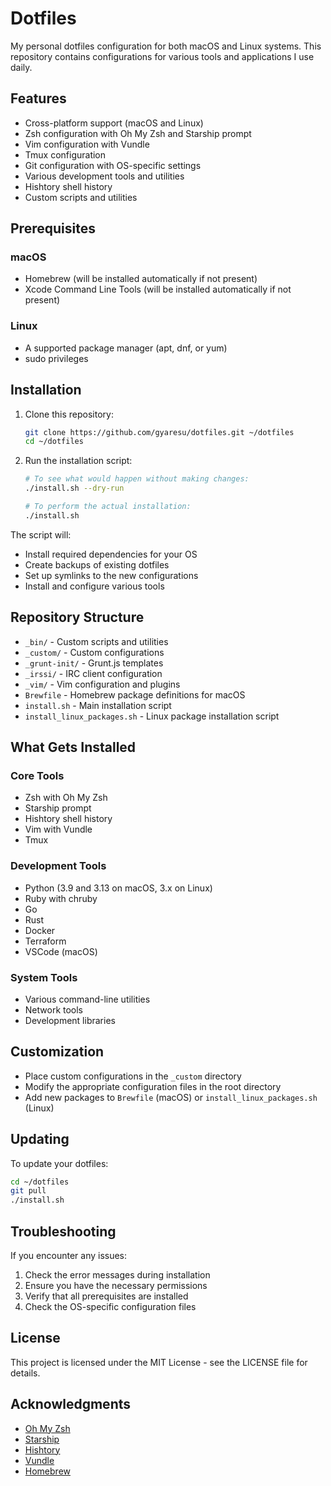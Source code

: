 # Dotfiles

My personal dotfiles configuration for both macOS and Linux systems. This repository contains configurations for various tools and applications I use daily.

## Features

- Cross-platform support (macOS and Linux)
- Zsh configuration with Oh My Zsh and Starship prompt
- Vim configuration with Vundle
- Tmux configuration
- Git configuration with OS-specific settings
- Various development tools and utilities
- Hishtory shell history
- Custom scripts and utilities

## Prerequisites

### macOS
- Homebrew (will be installed automatically if not present)
- Xcode Command Line Tools (will be installed automatically if not present)

### Linux
- A supported package manager (apt, dnf, or yum)
- sudo privileges

## Installation

1. Clone this repository:
   ```bash
   git clone https://github.com/gyaresu/dotfiles.git ~/dotfiles
   cd ~/dotfiles
   ```

2. Run the installation script:
   ```bash
   # To see what would happen without making changes:
   ./install.sh --dry-run
   
   # To perform the actual installation:
   ./install.sh
   ```

The script will:
- Install required dependencies for your OS
- Create backups of existing dotfiles
- Set up symlinks to the new configurations
- Install and configure various tools

## Repository Structure

- `_bin/` - Custom scripts and utilities
- `_custom/` - Custom configurations
- `_grunt-init/` - Grunt.js templates
- `_irssi/` - IRC client configuration
- `_vim/` - Vim configuration and plugins
- `Brewfile` - Homebrew package definitions for macOS
- `install.sh` - Main installation script
- `install_linux_packages.sh` - Linux package installation script

## What Gets Installed

### Core Tools
- Zsh with Oh My Zsh
- Starship prompt
- Hishtory shell history
- Vim with Vundle
- Tmux

### Development Tools
- Python (3.9 and 3.13 on macOS, 3.x on Linux)
- Ruby with chruby
- Go
- Rust
- Docker
- Terraform
- VSCode (macOS)

### System Tools
- Various command-line utilities
- Network tools
- Development libraries

## Customization

- Place custom configurations in the `_custom` directory
- Modify the appropriate configuration files in the root directory
- Add new packages to `Brewfile` (macOS) or `install_linux_packages.sh` (Linux)

## Updating

To update your dotfiles:

```bash
cd ~/dotfiles
git pull
./install.sh
```

## Troubleshooting

If you encounter any issues:

1. Check the error messages during installation
2. Ensure you have the necessary permissions
3. Verify that all prerequisites are installed
4. Check the OS-specific configuration files

## License

This project is licensed under the MIT License - see the LICENSE file for details.

## Acknowledgments

- [Oh My Zsh](https://ohmyz.sh/)
- [Starship](https://starship.rs/)
- [Hishtory](https://hishtory.dev/)
- [Vundle](https://github.com/VundleVim/Vundle.vim)
- [Homebrew](https://brew.sh/)